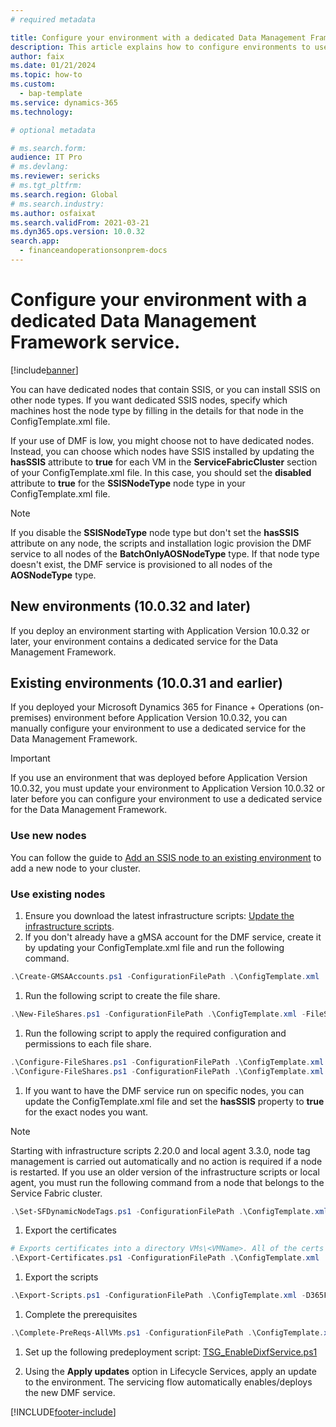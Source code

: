 ```yaml
---
# required metadata

title: Configure your environment with a dedicated Data Management Framework service
description: This article explains how to configure environments to use dedicated a separate service for the Data Management Framework.
author: faix
ms.date: 01/21/2024
ms.topic: how-to
ms.custom: 
  - bap-template
ms.service: dynamics-365
ms.technology: 

# optional metadata

# ms.search.form:
audience: IT Pro
# ms.devlang: 
ms.reviewer: sericks
# ms.tgt_pltfrm: 
ms.search.region: Global
# ms.search.industry:
ms.author: osfaixat
ms.search.validFrom: 2021-03-21
ms.dyn365.ops.version: 10.0.32
search.app:
  - financeandoperationsonprem-docs
---
```


# Configure your environment with a dedicated Data Management Framework service.

[!include[banner](../includes/banner.md)]

You can have dedicated nodes that contain SSIS, or you can install SSIS on other node types. If you want dedicated SSIS nodes, specify which machines host the node type by filling in the details for that node in the ConfigTemplate.xml file.

If your use of DMF is low, you might choose not to have dedicated nodes. Instead, you can choose which nodes have SSIS installed by updating the **hasSSIS** attribute to **true** for each VM in the **ServiceFabricCluster** section of your ConfigTemplate.xml file. In this case, you should set the **disabled** attribute to **true** for the **SSISNodeType** node type in your ConfigTemplate.xml file.

> [!NOTE]
> If you disable the **SSISNodeType** node type but don't set the **hasSSIS** attribute on any node, the scripts and installation logic provision the DMF service to all nodes of the **BatchOnlyAOSNodeType** type. If that node type doesn't exist, the DMF service is provisioned to all nodes of the **AOSNodeType** type.

## New environments (10.0.32 and later)

If you deploy an environment starting with Application Version 10.0.32 or later, your environment contains a dedicated service for the Data Management Framework.

## Existing environments (10.0.31 and earlier)

If you deployed your Microsoft Dynamics 365 for Finance + Operations (on-premises) environment before Application Version 10.0.32, you can manually configure your environment to use a dedicated service for the Data Management Framework.

> [!IMPORTANT]
> If you use an environment that was deployed before Application Version 10.0.32, you must update your environment to Application Version 10.0.32 or later before you can configure your environment to use a dedicated service for the Data Management Framework.

### Use new nodes

You can follow the guide to [Add an SSIS node to an existing environment](./ssis-node.md) to add a new node to your cluster.

### Use existing nodes

1. Ensure you download the latest infrastructure scripts: [Update the infrastructure scripts](./obtain-infrascripts-onprem.md#update-the-infrastructure-scripts).
1. If you don't already have a gMSA account for the DMF service, create it by updating your ConfigTemplate.xml file and run the following command.

```powershell
.\Create-GMSAAccounts.ps1 -ConfigurationFilePath .\ConfigTemplate.xml
```

1. Run the following script to create the file share.

```powershell
.\New-FileShares.ps1 -ConfigurationFilePath .\ConfigTemplate.xml -FileShareReference "dixf"
```

1. Run the following script to apply the required configuration and permissions to each file share.

```powershell
.\Configure-FileShares.ps1 -ConfigurationFilePath .\ConfigTemplate.xml -FileShareReference "dixf"
.\Configure-FileShares.ps1 -ConfigurationFilePath .\ConfigTemplate.xml -FileShareReference "aos"
```

1. If you want to have the DMF service run on specific nodes, you can update the ConfigTemplate.xml file and set the **hasSSIS** property to **true** for the exact nodes you want.

> [!NOTE]
> Starting with infrastructure scripts 2.20.0 and local agent 3.3.0, node tag management is carried out automatically and no action is required if a node is restarted. If you use an older version of the infrastructure scripts or local agent, you must run the following command from a node that belongs to the Service Fabric cluster.
> ```powershell
> .\Set-SFDynamicNodeTags.ps1 -ConfigurationFilePath .\ConfigTemplate.xml
> ```

1. Export the certificates

```PowerShell
# Exports certificates into a directory VMs\<VMName>. All of the certs are written to the infrastructure\Certs folder.
.\Export-Certificates.ps1 -ConfigurationFilePath .\ConfigTemplate.xml
```
1. Export the scripts

```PowerShell
.\Export-Scripts.ps1 -ConfigurationFilePath .\ConfigTemplate.xml -D365FOVersion <application version: i.e. 10.0.40>
```

1. Complete the prerequisites

```powershell
.\Complete-PreReqs-AllVMs.ps1 -ConfigurationFilePath .\ConfigTemplate.xml
```

1. Set up the following predeployment script: [TSG_EnableDixfService.ps1](./onprem-tsg-implementations.md#enableDixf)

1. Using the **Apply updates** option in Lifecycle Services, apply an update to the environment. The servicing flow automatically enables/deploys the new DMF service.



[!INCLUDE[footer-include](../../../includes/footer-banner.md)]

